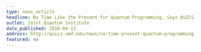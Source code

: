 ```yaml
---
type: news_article
headline: No Time Like the Present for Quantum Programming, Says QuICS Postdoc
outlet: Joint Quantum Institute
date_published: 2016-04-13
address: http://quics.umd.edu/news/no-time-present-quantum-programming-says-quics-postdoc
featured: no
---
```

